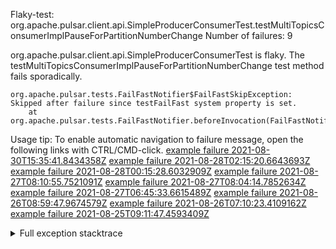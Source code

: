         
Flaky-test: org.apache.pulsar.client.api.SimpleProducerConsumerTest.testMultiTopicsConsumerImplPauseForPartitionNumberChange
Number of failures: 9

org.apache.pulsar.client.api.SimpleProducerConsumerTest is flaky. The testMultiTopicsConsumerImplPauseForPartitionNumberChange test method fails sporadically.

```
org.apache.pulsar.tests.FailFastNotifier$FailFastSkipException: Skipped after failure since testFailFast system property is set.
	at org.apache.pulsar.tests.FailFastNotifier.beforeInvocation(FailFastNotifier.java:88)

```

Usage tip: To enable automatic navigation to failure message, open the following links with CTRL/CMD-click.
[example failure 2021-08-30T15:35:41.8434358Z](https://github.com/apache/pulsar/runs/3463119398?check_suite_focus=true#step:9:3411)
[example failure 2021-08-28T02:15:20.6643693Z](https://github.com/apache/pulsar/runs/3448473880?check_suite_focus=true#step:9:2408)
[example failure 2021-08-28T00:15:28.6032909Z](https://github.com/apache/pulsar/runs/3447917315?check_suite_focus=true#step:9:1776)
[example failure 2021-08-27T08:10:55.7521091Z](https://github.com/apache/pulsar/runs/3440980370?check_suite_focus=true#step:9:2475)
[example failure 2021-08-27T08:04:14.7852634Z](https://github.com/apache/pulsar/runs/3440855241?check_suite_focus=true#step:9:2400)
[example failure 2021-08-27T06:45:33.6615489Z](https://github.com/apache/pulsar/runs/3440411158?check_suite_focus=true#step:9:2401)
[example failure 2021-08-26T08:59:47.9674579Z](https://github.com/apache/pulsar/runs/3430539961?check_suite_focus=true#step:9:3110)
[example failure 2021-08-26T07:10:23.4109162Z](https://github.com/apache/pulsar/runs/3429892136?check_suite_focus=true#step:9:2462)
[example failure 2021-08-25T09:11:47.4593409Z](https://github.com/apache/pulsar/runs/3420085427?check_suite_focus=true#step:10:2372)


<details>
<summary>Full exception stacktrace</summary>
<code><pre>
org.apache.pulsar.tests.FailFastNotifier$FailFastSkipException: Skipped after failure since testFailFast system property is set.
	at org.apache.pulsar.tests.FailFastNotifier.beforeInvocation(FailFastNotifier.java:88)

</pre></code>
</details>

